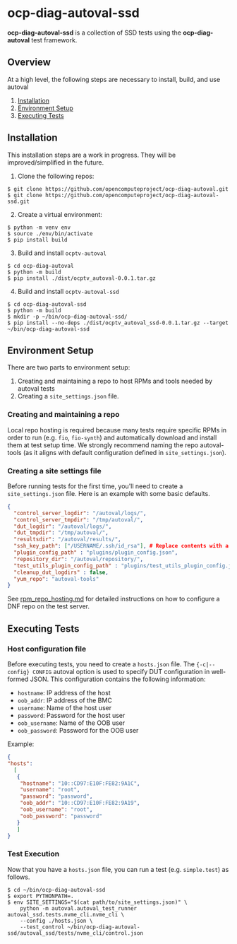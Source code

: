 # ocp-diag-autoval-ssd
**ocp-diag-autoval-ssd** is a collection of SSD tests using the **ocp-diag-autoval** test framework.

## Overview
At a high level, the following steps are necessary to install, build, and use autoval
1. [Installation](#installation)
2. [Environment Setup](#environment-setup)
3. [Executing Tests](#executing-tests)

## Installation
This installation steps are a work in progress.  They will be improved/simplified in the future.
1. Clone the following repos:
```
$ git clone https://github.com/opencomputeproject/ocp-diag-autoval.git
$ git clone https://github.com/opencomputeproject/ocp-diag-autoval-ssd.git
```
2. Create a virtual environment:
```
$ python -m venv env
$ source ./env/bin/activate
$ pip install build
```
3. Build and install `ocptv-autoval`
```
$ cd ocp-diag-autoval
$ python -m build
$ pip install ./dist/ocptv_autoval-0.0.1.tar.gz
```
4. Build and install `ocptv-autoval-ssd`
```
$ cd ocp-diag-autoval-ssd
$ python -m build
$ mkdir -p ~/bin/ocp-diag-autoval-ssd/
$ pip install --no-deps ./dist/ocptv_autoval_ssd-0.0.1.tar.gz --target ~/bin/ocp-diag-autoval-ssd
```
## Environment Setup
There are two parts to environment setup:
1. Creating and maintaining a repo to host RPMs and tools needed by autoval tests
2. Creating a `site_settings.json` file.
### Creating and maintaining a repo
Local repo hosting is required because many tests require specific RPMs in order to run (e.g. `fio`, `fio-synth`) and automatically download and install them at test setup time. We strongly recommend naming the repo autoval-tools (as it aligns with default configuration defined in `site_settings.json`).
### Creating a site settings file
Before running tests for the first time, you'll need to create a `site_settings.json` file.
Here is an example with some basic defaults.
``` json
{
  "control_server_logdir": "/autoval/logs/",
  "control_server_tmpdir": "/tmp/autoval/",
  "dut_logdir": "/autoval/logs/",
  "dut_tmpdir": "/tmp/autoval/",
  "resultsdir": "/autoval/results/",
  "ssh_key_path": ["/USERNAME/.ssh/id_rsa"], # Replace contents with a path to your public SSH key
  "plugin_config_path" : "plugins/plugin_config.json",
  "repository_dir": "/autoval/repository/",
  "test_utils_plugin_config_path" : "plugins/test_utils_plugin_config.json",
  "cleanup_dut_logdirs" : false,
  "yum_repo": "autoval-tools"
}
```

See [rpm_repo_hosting.md](rpm_repo_hosting.md) for detailed instructions on how to configure a DNF repo on the test server.
## Executing Tests
### Host configuration file
Before executing tests, you need to create a `hosts.json` file.
The `{-c|--config} CONFIG` autoval option is used to specify DUT configuration in well-formed JSON.  This configuration contains the following information:
* `hostname`:  IP address of the host
* `oob_addr`:  IP address of the BMC
* `username`:  Name of the host user
* `password`:  Password for the host user
* `oob_username`: Name of the OOB user
* `oob_password`: Password for the OOB user

Example:
```JSON
{
"hosts":
  [
   {
    "hostname": "10::CD97:E10F:FE82:9A1C",
    "username": "root",
    "password": "password",
    "oob_addr": "10::CD97:E10F:FE82:9A19",
    "oob_username": "root",
    "oob_password": "password"
   }
   ]
}
```
### Test Execution
Now that you have a `hosts.json` file, you can run a test (e.g. `simple.test`) as follows.
```
$ cd ~/bin/ocp-diag-autoval-ssd
$ export PYTHONPATH=.
$ env SITE_SETTINGS="$(cat path/to/site_settings.json)" \
    python -m autoval.autoval_test_runner autoval_ssd.tests.nvme_cli.nvme_cli \
    --config ./hosts.json \
    --test_control ~/bin/ocp-diag-autoval-ssd/autoval_ssd/tests/nvme_cli/control.json
```
